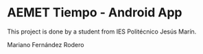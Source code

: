 # AEMET Tiempo - Android App
This project is done by a student from IES Politécnico Jesús Marín.

Mariano Fernández Rodero
